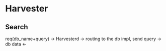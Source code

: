 # Harvester

## Search

req(db_name+query) -> Harvesterd -> routing to the db impl, send query -> db
                                                            data       <-